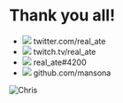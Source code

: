 <!-- .slide: class="closing" data-background-image="/split-background.png" -->

# Thank you all!

<ul class="social-list">
  <li><img src="/twitter.png"> twitter.com/real_ate</li>
  <li><img src="/twitch.png"> twitch.tv/real_ate</li>
  <li><img src="/discord.png"> real_ate#4200</li>
  <li><img src="/github.png"> github.com/mansona</li>
</ul>

<div class="right"></div>

![Chris](/chris.jpg) <!-- .element class="face" -->
